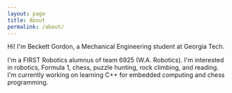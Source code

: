 ```yaml
---
layout: page
title: About
permalink: /about/
---
```


Hi! I'm Beckett Gordon, a Mechanical Engineering student at Georgia Tech.

I'm a FIRST Robotics alumnus of team 6925 (W.A. Robotics). I'm interested in robotics, Formula 1, chess, puzzle hunting, rock climbing, and reading. I'm currently working on learning C++ for embedded computing and chess programming. 
